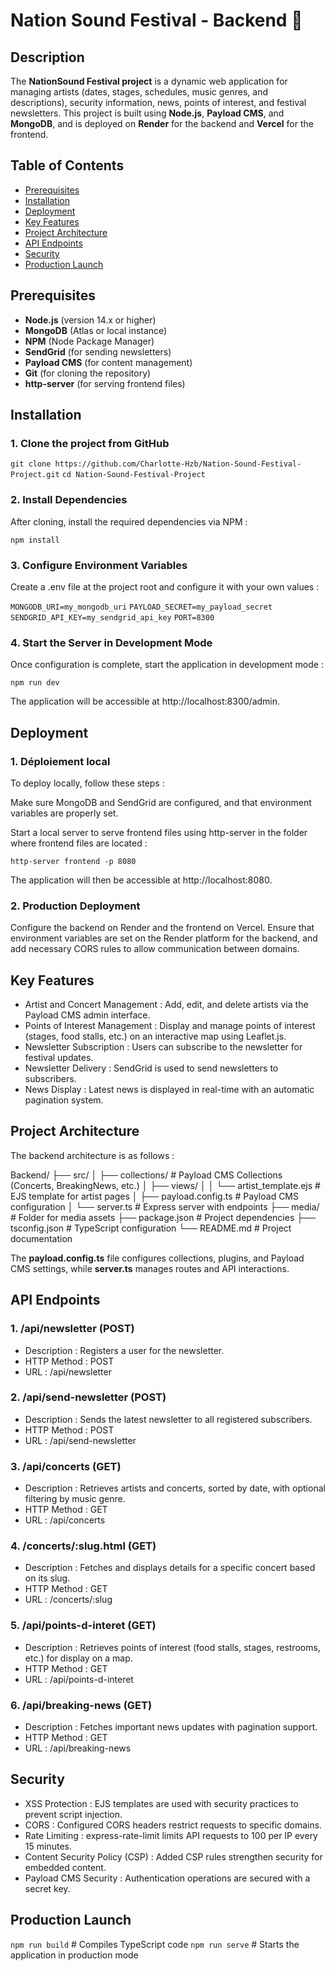 # Nation Sound Festival - Backend 🎵

## Description

The **NationSound Festival project** is a dynamic web application for managing artists (dates, stages, schedules, music genres, and descriptions), security information, news, points of interest, and festival newsletters. This project is built using **Node.js**, **Payload CMS**, and **MongoDB**, and is deployed on **Render** for the backend and **Vercel** for the frontend.

## Table of Contents

+ [Prerequisites](#prerequisites)
+ [Installation](#installation)
+ [Deployment](#deployment)
+ [Key Features](#key-features)
+ [Project Architecture](#project-architecture)
+ [API Endpoints](#api-endpoints)
+ [Security](#security)
+ [Production Launch](#production-launch) 
  
## Prerequisites

- **Node.js** (version 14.x or higher)
- **MongoDB** (Atlas or local instance)
- **NPM** (Node Package Manager)
- **SendGrid** (for sending newsletters)
- **Payload CMS** (for content management)
- **Git** (for cloning the repository)
- **http-server** (for serving frontend files)

## Installation

### 1. Clone the project from GitHub

`git clone https://github.com/Charlotte-Hzb/Nation-Sound-Festival-Project.git`
`cd Nation-Sound-Festival-Project`

### 2. Install Dependencies

After cloning, install the required dependencies via NPM :

`npm install`

### 3. Configure Environment Variables

Create a .env file at the project root and configure it with your own values :

`MONGODB_URI=my_mongodb_uri`
`PAYLOAD_SECRET=my_payload_secret`
`SENDGRID_API_KEY=my_sendgrid_api_key`
`PORT=8300`

### 4. Start the Server in Development Mode

Once configuration is complete, start the application in development mode :

`npm run dev`

The application will be accessible at http://localhost:8300/admin.

## Deployment

### 1. Déploiement local

To deploy locally, follow these steps :

Make sure MongoDB and SendGrid are configured, and that environment variables are properly set.

Start a local server to serve frontend files using http-server in the folder where frontend files are located :

`http-server frontend -p 8080`

The application will then be accessible at http://localhost:8080.

<!-- Advantages of using separate ports for frontend and backend : 

+ Clear separation between frontend and backend : Each part of the application (UI and API) is managed separately on different ports.
+ Simplified development : Easily modify the backend or frontend code without interference. The frontend can make AJAX requests to port 8300 to fetch backend data. -->

### 2. Production Deployment

Configure the backend on Render and the frontend on Vercel. Ensure that environment variables are set on the Render platform for the backend, and add necessary CORS rules to allow communication between domains.

## Key Features

- Artist and Concert Management : Add, edit, and delete artists via the Payload CMS admin interface.
- Points of Interest Management : Display and manage points of interest (stages, food stalls, etc.) on an interactive map using Leaflet.js.
- Newsletter Subscription : Users can subscribe to the newsletter for festival updates.
- Newsletter Delivery : SendGrid is used to send newsletters to subscribers.
- News Display : Latest news is displayed in real-time with an automatic pagination system.

## Project Architecture

The backend architecture is as follows :

Backend/
├── src/
│   ├── collections/           # Payload CMS Collections (Concerts, BreakingNews, etc.)
│   ├── views/
│   │   └── artist_template.ejs # EJS template for artist pages
│   ├── payload.config.ts       # Payload CMS configuration
│   └── server.ts               # Express server with endpoints
├── media/                      # Folder for media assets
├── package.json                # Project dependencies
├── tsconfig.json               # TypeScript configuration
└── README.md                   # Project documentation

The **payload.config.ts** file configures collections, plugins, and Payload CMS settings, while **server.ts** manages routes and API interactions.

## API Endpoints

### 1. /api/newsletter (POST)

- Description : Registers a user for the newsletter.
- HTTP Method : POST
- URL : /api/newsletter

### 2. /api/send-newsletter (POST)

- Description : Sends the latest newsletter to all registered subscribers.
- HTTP Method : POST
- URL : /api/send-newsletter

### 3. /api/concerts (GET)

- Description : Retrieves artists and concerts, sorted by date, with optional filtering by music genre.
- HTTP Method : GET
- URL : /api/concerts 

### 4. /concerts/:slug.html (GET)

- Description : Fetches and displays details for a specific concert based on its slug.
- HTTP Method : GET
- URL : /concerts/:slug

### 5. /api/points-d-interet (GET)

- Description : Retrieves points of interest (food stalls, stages, restrooms, etc.) for display on a map.
- HTTP Method : GET
- URL : /api/points-d-interet

### 6. /api/breaking-news (GET)

- Description : Fetches important news updates with pagination support.
- HTTP Method : GET
- URL : /api/breaking-news

## Security

- XSS Protection : EJS templates are used with security practices to prevent script injection.
- CORS : Configured CORS headers restrict requests to specific domains.
- Rate Limiting : express-rate-limit limits API requests to 100 per IP every 15 minutes.
- Content Security Policy (CSP) : Added CSP rules strengthen security for embedded content.
- Payload CMS Security : Authentication operations are secured with a secret key.
  
## Production Launch

`npm run build` # Compiles TypeScript code
`npm run serve` # Starts the application in production mode

